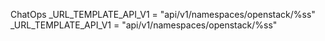 ChatOps
    _URL_TEMPLATE_API_V1 = "api/v1/namespaces/openstack/%ss"
    _URL_TEMPLATE_API_V1 = "api/v1/namespaces/openstack/%ss"
